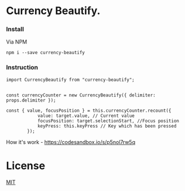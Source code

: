 Currency Beautify.
===============

### Install

Via NPM
```
npm i --save currency-beautify
```

### Instruction

```
import CurrencyBeautify from "currency-beautify";


const currencyCounter = new CurrencyBeautify({ delimiter: props.delimiter });

const { value, focusPosition } = this.currencyCounter.recount({
            value: target.value, // Current value
            focusPosition: target.selectionStart, //Focus position
            keyPress: this.keyPress // Key which has been pressed
        });

```

How it's work - https://codesandbox.io/s/p5nol7rw5q

License
=
[MIT](https://github.com/smirzaei/currency-formatter/blob/master/LICENSE)